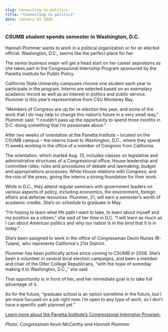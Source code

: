 ```yaml
---
slug: connecting-to-politics
title: "Connecting to politics"
date: January 01 2020
---
```


<h3>CSUMB student spends semester in Washington, D.C.</h3><p>Hannah Plummer wants to work in a political organization or for an elected official. Washington, D.C., seems like the perfect place for her.
</p><p>The senior business major will get a head start on her career aspirations as she takes part in the Congressional Internship Program sponsored by the Panetta Institute for Public Policy.
</p><p>California State University campuses choose one student each year to participate in the program. Interns are selected based on an exemplary academic record as well as an interest in politics and public service. Plummer is this year’s representative from CSU Monterey Bay.
</p><p>“Members of Congress are up for re-election this year, and some of the work that I do may help to change this nation’s future in a very small way,” Plummer said. “I couldn’t pass up the opportunity to spend three months in D.C. doing something that I’m passionate about.”
</p><p>After two weeks of orientation at the Panetta Institute – located on the CSUMB campus – the interns travel to Washington, D.C., where they spend 11 weeks working in the office of a member of Congress from California.
</p><p>The orientation, which started Aug. 13, includes classes on legislative and administrative structures of a Congressional office; House leadership and committee roles; rules and procedures of debate and lawmaking; budget and appropriations processes; White House relations with Congress; and the role of the press, giving the interns a strong foundation for their work.
</p><p>While in D.C., they attend regular seminars with government leaders on various aspects of policy, including economics, the environment, foreign affairs and defense resources. Plummer, 21, will earn a semester’s worth of academic credits. She’s on schedule to graduate in May.
</p><p>“I’m hoping to learn what life path I want to take, to learn about myself and my position as a citizen,” she said of her time in D.C. “I will learn as much as I can about American politics and why our nation is in the bind that it is in today.”
</p><p>She’s been assigned to work in the office of Congressman Devin Nunes (R-Tulare), who represents California's 21st District.
</p><p>Plummer has been politically active since coming to CSUMB in 2008. She’s been a volunteer in several local election campaigns, and been a member and chair of the Otter College Republicans, “with the hope of someday making it to Washington, D.C.,” she said.
</p><p>That opportunity is in front of her, and her immediate goal is to take full advantage of it.
</p><p>As for the future, “graduate school is an option sometime in the future, but I am more focused on a job right now. I’m open to any type of work, so I don’t have a specific path planned yet.”
</p><p><a href="http://www.panettainstitute.org/programs/study-with-us/congressional-intern-training/">Learn more about the Panetta Institute’s Congressional Internship Program.</a>
</p><p><em>Photo: Congressman Kevin McCarthy and Hannah Plummer</em>
</p>
